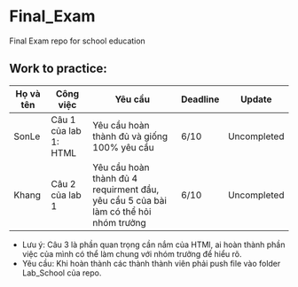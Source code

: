 # Final_Exam
Final Exam repo for school education


## Work to practice:

| Họ và tên | Công việc | Yêu cầu | Deadline | Update|
| ------------- | ------------- | ---- | ----|-----|
|SonLe| Câu 1 của lab 1: HTML| Yêu cầu hoàn thành đủ và giống 100% yêu cầu| 6/10 | Uncompleted |
|Khang| Câu 2 của lab 1| Yêu cầu hoàn thành đủ 4 requirment đầu, yêu cầu 5 của bài làm có thể hỏi nhóm trưởng| 6/10 | Uncompleted |

* Lưu ý: Câu 3 là phần quan trọng cần nắm của HTMl, ai hoàn thành phần việc của mình có thể làm chung với nhóm trưởng để hiểu rõ.
* Yêu cầu: Khi hoàn thành các thành thành viên phải push file vào folder Lab_School của repo.
